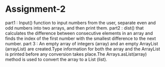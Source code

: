 # Assignment-2
part1 :
Input() function to input numbers from the user, separate even and odd numbers into two arrays, and then print them.
part2 :
dist() that calculates the difference between consecutive elements in an array and finds the index of the first number with the smallest difference to the next number. 
part 3 :
An empty array of integers (array) and an empty ArrayList (arrayList) are created.Type information for both the array and the ArrayList is printed before any conversion takes place.The Arrays.asList(array) method is used to convert the array to a List (list).





